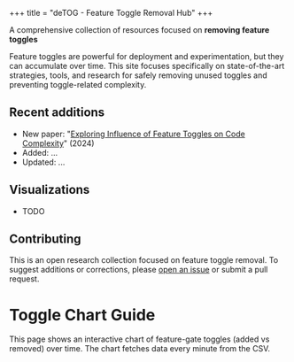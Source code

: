 +++
title = "deTOG - Feature Toggle Removal Hub"
+++

A comprehensive collection of resources focused on **removing feature toggles**

Feature toggles are powerful for deployment and experimentation, but they can accumulate over time. This site focuses specifically on state-of-the-art strategies, tools, and research for safely removing unused toggles and preventing toggle-related complexity.

## Recent additions

- New paper: "[Exploring Influence of Feature Toggles on Code Complexity](https://dl.acm.org/doi/abs/10.1145/3661167.3661190)" (2024)
- Added: ...
- Updated: ...

## Visualizations
- TODO

## Contributing

This is an open research collection focused on feature toggle removal. To suggest additions or corrections, please [open an issue](https://github.com/ternava/detog/issues) or submit a pull request.



# Toggle Chart Guide

This page shows an interactive chart of feature-gate toggles (added vs removed) over time. The chart fetches data every minute from the CSV.

<div id="vis"></div>

<script src="https://cdn.jsdelivr.net/npm/vega@5"></script>
<script src="https://cdn.jsdelivr.net/npm/vega-lite@4"></script>
<script src="https://cdn.jsdelivr.net/npm/vega-embed@6"></script>
<script>
const spec = {
  "description": "Added vs Removed feature gates over time",
  "data": {
    "url": "/data/feature_gates_events.csv",
    "format": {"type": "csv", "parse": {"date": "date"}}
  },
  "transform": [
    {"aggregate": [{"op": "count", "as": "count"}], "groupby": ["date","event"]}
  ],
  "width": 800,
  "height": 400,
  "mark": "line",
  "encoding": {
    "x": {"field": "date", "type": "temporal", "title": "Date"},
    "y": {"field": "count", "type": "quantitative", "title": "Number of Toggles"},
    "color": {"field": "event", "type": "nominal", "title": "Event"}
  }
};

function draw() {
  vegaEmbed('#vis', spec, {actions:false});
}

// setInterval(draw, 60000); - this is every minute
// refresh data every 6 hours (6h = 6*60*60*1000ms)
setInterval(draw, 1000 * 60 * 60 * 6);
draw();
</script>